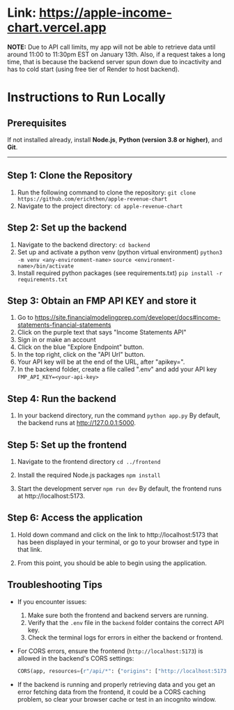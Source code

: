 # Link: https://apple-income-chart.vercel.app
**NOTE:** Due to API call limits, my app will not be able to retrieve data until around 11:00 to 11:30pm EST on January 13th. Also, if a request takes a long time, that is because the backend server spun down due to incactivity and has to cold start (using free tier of Render to host backend).

# Instructions to Run Locally

## Prerequisites

If not installed already, install **Node.js**, **Python (version 3.8 or higher)**, and **Git**.

---

## Step 1: Clone the Repository

1. Run the following command to clone the repository:
   ```git clone https://github.com/erichthen/apple-revenue-chart```
2. Navigate to the project directory: ```cd apple-revenue-chart```

## Step 2: Set up the backend

1. Navigate to the backend directory: ```cd backend```
2. Set up and activate a python venv (python virtual environment)
   ```python3 -m venv <any-environment-name>```
   ```source <environment-name>/bin/activate```
3. Install required python packages (see requirements.txt)
   ```pip install -r requirements.txt```

## Step 3: Obtain an FMP API KEY and store it

1. Go to https://site.financialmodelingprep.com/developer/docs#income-statements-financial-statements
2. Click on the purple text that says "Income Statements API"
3. Sign in or make an account
4. Click on the blue "Explore Endpoint" button.
5. In the top right, click on the "API Url" button. 
6. Your API key will be at the end of the URL, after "apikey=".
7. In the backend folder, create a file called ".env" and add your API key
   ```FMP_API_KEY=<your-api-key>```

## Step 4: Run the backend

1. In your backend directory, run the command
   ```python app.py```
   By default, the backend runs at http://127.0.0.1:5000.


## Step 5: Set up the frontend

1. Navigate to the frontend directory
   ```cd ../frontend```

2. Install the required Node.js packages
   ```npm install```

3. Start the development server
   ```npm run dev```
   By default, the frontend runs at http://localhost:5173.

## Step 6: Access the application

1. Hold down command and click on the link to http://localhost:5173 that has been displayed in your terminal, 
   or go to your browser and type in that link. 

2. From this point, you should be able to begin using the application. 

## Troubleshooting Tips
- If you encounter issues:
  1. Make sure both the frontend and backend servers are running.
  2. Verify that the `.env` file in the `backend` folder contains the correct API key.
  3. Check the terminal logs for errors in either the backend or frontend.

- For CORS errors, ensure the frontend (`http://localhost:5173`) is allowed in the backend's CORS settings:
  ```python
  CORS(app, resources={r"/api/*": {"origins": ["http://localhost:5173", "https://apple-income-chart.vercel.app"]}})

- If the backend is running and properly retrieving data and you get an error fetching data from the frontend, it could be a CORS caching problem, so clear your browser cache or test in an incognito window. 

